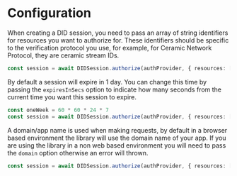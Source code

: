 # Configuration

When creating a DID session, you need to pass an array of string identifiers for resources you want to authorize
for. These identifiers should be specific to the verification protocol you use, for example, for Ceramic Network Protocol,
they are ceramic stream IDs.

```ts
const session = await DIDSession.authorize(authProvider, { resources: [...]})
```

By default a session will expire in 1 day. You can change this time by passing the `expiresInSecs` option to
indicate how many seconds from the current time you want this session to expire.

```ts
const oneWeek = 60 * 60 * 24 * 7
const session = await DIDSession.authorize(authProvider, { resources: [...], expiresInSecs: oneWeek })
```

A domain/app name is used when making requests, by default in a browser based environment the library will use
the domain name of your app. If you are using the library in a non web based environment you will need to pass
the `domain` option otherwise an error will thrown.

```ts
const session = await DIDSession.authorize(authProvider, { resources: [...], domain: 'YourAppName' })
```
